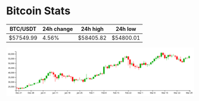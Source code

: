 # Bitcoin Stats

BTC/USDT|24h change|24h high|24h low|
|---|---|---|---|
|$57549.99|4.56%|$58405.82|$54800.01|

<img src="./chart.svg">
